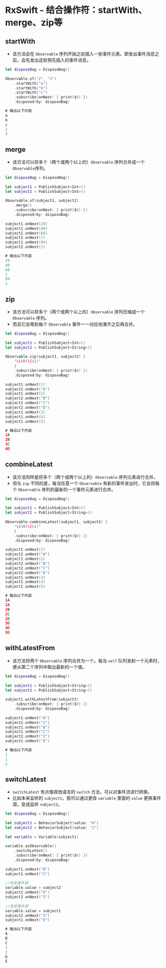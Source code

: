 # RxSwift - 结合操作符：startWith、merge、zip等



## startWith

- 该方法会在 `Observable` 序列开始之前插入一些事件元素。即发出事件消息之前，会先发出这些预先插入的事件消息。

```swift
let disposeBag = DisposeBag()
 
Observable.of("2", "3")
    .startWith("a")
    .startWith("b")
    .startWith("c")
    .subscribe(onNext: { print($0) })
    .disposed(by: disposeBag)

# 输出以下内容
a
b
c
2
3
```



## merge

- 该方法可以将多个（两个或两个以上的）`Observable` 序列合并成一个 `Observable`序列。

```swift
let disposeBag = DisposeBag()
         
let subject1 = PublishSubject<Int>()
let subject2 = PublishSubject<Int>()
 
Observable.of(subject1, subject2)
    .merge()
    .subscribe(onNext: { print($0) })
    .disposed(by: disposeBag)
 
subject1.onNext(20)
subject1.onNext(40)
subject1.onNext(60)
subject2.onNext(1)
subject1.onNext(80)
subject2.onNext(1)

# 输出以下内容
20
40
60
1
80
1
```



## zip

- 该方法可以将多个（两个或两个以上的）`Observable` 序列压缩成一个 `Observable` 序列。
- 而且它会等到每个 `Observable` 事件一一对应地凑齐之后再合并。

```swift
let disposeBag = DisposeBag()
         
let subject1 = PublishSubject<Int>()
let subject2 = PublishSubject<String>()
 
Observable.zip(subject1, subject2) {
    "\($0)\($1)"
    }
    .subscribe(onNext: { print($0) })
    .disposed(by: disposeBag)
 
subject1.onNext(1)
subject2.onNext("A")
subject1.onNext(2)
subject2.onNext("B")
subject2.onNext("C")
subject2.onNext("D")
subject1.onNext(3)
subject1.onNext(4)
subject1.onNext(5)

# 输出以下内容
1A
2B
3C
4D
```



## combineLatest

- 该方法同样是将多个（两个或两个以上的）`Observable` 序列元素进行合并。
- 但与 `zip` 不同的是，每当任意一个 `Observable` 有新的事件发出时，它会将每个 `Observable` 序列的最新的一个事件元素进行合并。

```swift
let disposeBag = DisposeBag()
         
let subject1 = PublishSubject<Int>()
let subject2 = PublishSubject<String>()
 
Observable.combineLatest(subject1, subject2) {
    "\($0)\($1)"
    }
    .subscribe(onNext: { print($0) })
    .disposed(by: disposeBag)
 
subject1.onNext(1)
subject2.onNext("A")
subject1.onNext(2)
subject2.onNext("B")
subject2.onNext("C")
subject2.onNext("D")
subject1.onNext(3)
subject1.onNext(4)
subject1.onNext(5)

# 输出以下内容
1A
2A
2B
2C
2D
3D
4D
5D
```



## withLatestFrom

- 该方法将两个 `Observable` 序列合并为一个。每当 `self` 队列发射一个元素时，便从第二个序列中取出最新的一个值。

```swift
let disposeBag = DisposeBag()
 
let subject1 = PublishSubject<String>()
let subject2 = PublishSubject<String>()
 
subject1.withLatestFrom(subject2)
    .subscribe(onNext: { print($0) })
    .disposed(by: disposeBag)
 
subject1.onNext("A")
subject2.onNext("1")
subject1.onNext("B")
subject1.onNext("C")
subject2.onNext("2")
subject1.onNext("D")

# 输出以下内容
1
1
2
```



## switchLatest

- `switchLatest` 有点像其他语言的 `switch` 方法，可以对事件流进行转换。
- 比如本来监听的 `subject1`，我可以通过更改 `variable` 里面的 `value` 更换事件源。变成监听 `subject2`。

```swift
let disposeBag = DisposeBag()
 
let subject1 = BehaviorSubject(value: "A")
let subject2 = BehaviorSubject(value: "1")
 
let variable = Variable(subject1)
 
variable.asObservable()
    .switchLatest()
    .subscribe(onNext: { print($0) })
    .disposed(by: disposeBag)
 
subject1.onNext("B")
subject1.onNext("C")
 
//改变事件源
variable.value = subject2
subject1.onNext("D")
subject2.onNext("2")
 
//改变事件源
variable.value = subject1
subject2.onNext("3")
subject1.onNext("E")

# 输出以下内容
A
B
C
1
2
D
E
```

